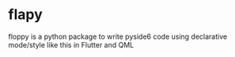 # flapy
floppy is a python package to write pyside6 code using declarative mode/style like this in Flutter and QML
